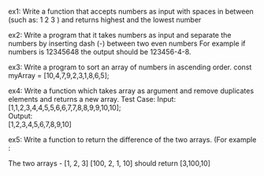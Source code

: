 ex1:
Write a function that accepts numbers as input with spaces in between (such as: 1 2 3 ) and returns highest and the lowest number

ex2:
Write a program that it takes numbers as input and separate the numbers by inserting dash (-) 
between two even numbers For example if numbers is 12345648 the output should be 123456-4-8.

ex3:
Write a program to sort an array of numbers in ascending order.
const myArray = [10,4,7,9,2,3,1,8,6,5];  

ex4:
Write a function which takes array as argument and remove duplicates elements and returns a new array.
Test Case: Input:  
                 [1,1,2,3,4,4,5,5,6,6,7,7,8,8,9,9,10,10];  
           Output:  
                 [1,2,3,4,5,6,7,8,9,10]  

ex5:
Write a function to return the difference of the two arrays. (For example :

The two arrays - [1, 2, 3] [100, 2, 1, 10] should return [3,100,10] 
